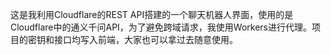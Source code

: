 这是我利用Cloudflare的REST API搭建的一个聊天机器人界面，使用的是Cloudflare中的通义千问API，为了避免跨域请求，我使用Workers进行代理。项目的密钥和接口均写入前端，大家也可以拿过去随意使用。
